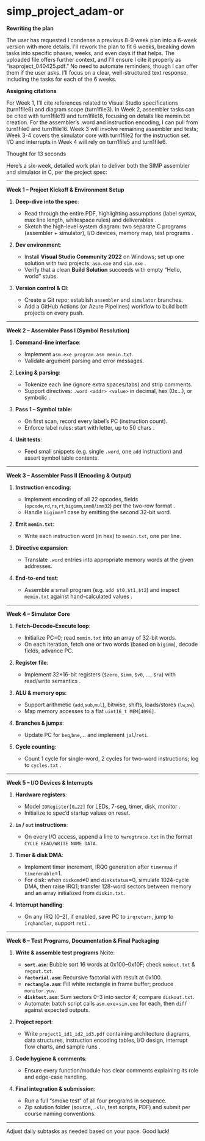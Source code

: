 # simp_project_adam-or
**Rewriting the plan**

The user has requested I condense a previous 8-9 week plan into a 6-week version with more details. I'll rework the plan to fit 6 weeks, breaking down tasks into specific phases, weeks, and even days if that helps. The uploaded file offers further context, and I'll ensure I cite it properly as “isaproject\_040425.pdf.” No need to automate reminders, though I can offer them if the user asks. I’ll focus on a clear, well-structured text response, including the tasks for each of the 6 weeks.


**Assigning citations**

For Week 1, I’ll cite references related to Visual Studio specifications (turn1file6) and diagram scope (turn1file3). In Week 2, assembler tasks can be cited with turn1file19 and turn1file18, focusing on details like memin.txt creation. For the assembler’s .word and instruction encoding, I can pull from turn1file0 and turn1file16. Week 3 will involve remaining assembler and tests; Week 3-4 covers the simulator core with turn1file2 for the instruction set. I/O and interrupts in Week 4 will rely on turn1file5 and turn1file6.


Thought for 13 seconds


Here’s a six-week, detailed work plan to deliver both the SIMP assembler and simulator in C, per the project spec:

---

**Week 1 – Project Kickoff & Environment Setup**

1. **Deep-dive into the spec**:

   * Read through the entire PDF, highlighting assumptions (label syntax, max line length, whitespace rules) and deliverables .
   * Sketch the high-level system diagram: two separate C programs (assembler + simulator), I/O devices, memory map, test programs .
2. **Dev environment**:

   * Install **Visual Studio Community 2022** on Windows; set up one solution with two projects: `asm.exe` and `sim.exe` .
   * Verify that a clean **Build Solution** succeeds with empty “Hello, world” stubs.
3. **Version control & CI**:

   * Create a Git repo; establish `assembler` and `simulator` branches.
   * Add a GitHub Actions (or Azure Pipelines) workflow to build both projects on every push.

---

**Week 2 – Assembler Pass I (Symbol Resolution)**

1. **Command-line interface**:

   * Implement `asm.exe program.asm memin.txt`.
   * Validate argument parsing and error messages.
2. **Lexing & parsing**:

   * Tokenize each line (ignore extra spaces/tabs) and strip comments.
   * Support directives: `.word <addr> <value>` in decimal, hex (0x…), or symbolic .
3. **Pass 1 – Symbol table**:

   * On first scan, record every label’s PC (instruction count).
   * Enforce label rules: start with letter, up to 50 chars .
4. **Unit tests**:

   * Feed small snippets (e.g. single `.word`, one `add` instruction) and assert symbol table contents.

---

**Week 3 – Assembler Pass II (Encoding & Output)**

1. **Instruction encoding**:

   * Implement encoding of all 22 opcodes, fields (`opcode`,`rd`,`rs`,`rt`,`bigimm`,`imm8`/`imm32`) per the two-row format .
   * Handle `bigimm`=1 case by emitting the second 32-bit word.
2. **Emit `memin.txt`**:

   * Write each instruction word (in hex) to `memin.txt`, one per line.
3. **Directive expansion**:

   * Translate `.word` entries into appropriate memory words at the given addresses.
4. **End-to-end test**:

   * Assemble a small program (e.g. `add $t0,$t1,$t2`) and inspect `memin.txt` against hand-calculated values .

---

**Week 4 – Simulator Core**

1. **Fetch–Decode–Execute loop**:

   * Initialize PC=0; read `memin.txt` into an array of 32-bit words.
   * On each iteration, fetch one or two words (based on `bigimm`), decode fields, advance PC.
2. **Register file**:

   * Implement 32×16-bit registers (`$zero`, `$imm`, `$v0`, …, `$ra`) with read/write semantics .
3. **ALU & memory ops**:

   * Support arithmetic (`add`,`sub`,`mul`), bitwise, shifts, loads/stores (`lw`,`sw`).
   * Map memory accesses to a flat `uint16_t MEM[4096]`.
4. **Branches & jumps**:

   * Update PC for `beq`,`bne`,… and implement `jal`/`reti`.
5. **Cycle counting**:

   * Count 1 cycle for single-word, 2 cycles for two-word instructions; log to `cycles.txt` .

---

**Week 5 – I/O Devices & Interrupts**

1. **Hardware registers**:

   * Model `IORegister[0…22]` for LEDs, 7-seg, timer, disk, monitor .
   * Initialize to spec’d startup values on reset.
2. **`in` / `out` instructions**:

   * On every I/O access, append a line to `hwregtrace.txt` in the format `CYCLE READ/WRITE NAME DATA`.
3. **Timer & disk DMA**:

   * Implement timer increment, IRQ0 generation after `timermax` if `timerenable`=1.
   * For disk: when `diskcmd`≠0 and `diskstatus`=0, simulate 1024-cycle DMA, then raise IRQ1; transfer 128-word sectors between memory and an array initialized from `diskin.txt`.
4. **Interrupt handling**:

   * On any IRQ (0–2), if enabled, save PC to `irqreturn`, jump to `irqhandler`, support `reti` .

---

**Week 6 – Test Programs, Documentation & Final Packaging**

1. **Write & assemble test programs** cite:

   * **`sort.asm`**: Bubble sort 16 words at 0x100–0x10F; check `memout.txt` & `regout.txt`.
   * **`factorial.asm`**: Recursive factorial with result at 0x100.
   * **`rectangle.asm`**: Fill white rectangle in frame buffer; produce `monitor.yuv`.
   * **`disktest.asm`**: Sum sectors 0–3 into sector 4; compare `diskout.txt`.
   * Automate: batch script calls `asm.exe`+`sim.exe` for each, then `diff` against expected outputs.
2. **Project report**:

   * Write `project1_id1_id2_id3.pdf` containing architecture diagrams, data structures, instruction encoding tables, I/O design, interrupt flow charts, and sample runs .
3. **Code hygiene & comments**:

   * Ensure every function/module has clear comments explaining its role and edge-case handling.
4. **Final integration & submission**:

   * Run a full “smoke test” of all four programs in sequence.
   * Zip solution folder (source, `.sln`, test scripts, PDF) and submit per course naming conventions.

---

Adjust daily subtasks as needed based on your pace. Good luck!
